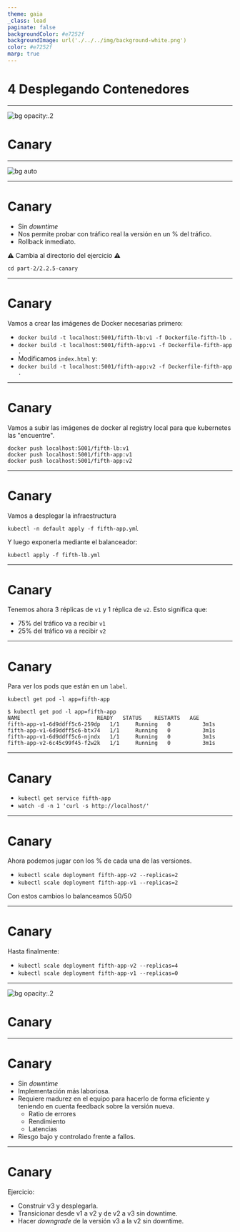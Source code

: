 ```yaml
---
theme: gaia
_class: lead
paginate: false
backgroundColor: #e7252f
backgroundImage: url('./../../img/background-white.png')
color: #e7252f
marp: true
---
```

<!-- _backgroundImage: url('./../../img/background-red.png') -->
<!-- _color: white -->

# 4 Desplegando Contenedores

---
![bg opacity:.2](https://media1.tenor.com/images/6c558a6366d2967e6de4ad294c3c4b7f/tenor.gif)
# Canary

---
![bg auto](https://www.tigera.io/wp-content/uploads/2018/12/canary-deployment-74d9ceb259a7b87beb0b5fc3af0e3788-e9535-1.png)

---
# Canary

- Sin _downtime_
- Nos permite probar con tráfico real la versión en un % del tráfico.
- Rollback inmediato.

:warning: Cambia al directorio del ejercicio :warning:
```
cd part-2/2.2.5-canary
```

---
# Canary

Vamos a crear las imágenes de Docker necesarias primero:

- `docker build -t localhost:5001/fifth-lb:v1 -f Dockerfile-fifth-lb .`
- `docker build -t localhost:5001/fifth-app:v1 -f Dockerfile-fifth-app .`
- Modificamos `index.html` y:
- `docker build -t localhost:5001/fifth-app:v2 -f Dockerfile-fifth-app .`

---
# Canary


Vamos a subir las imágenes de docker al registry local para que kubernetes las "encuentre".

```
docker push localhost:5001/fifth-lb:v1
docker push localhost:5001/fifth-app:v1
docker push localhost:5001/fifth-app:v2
```

---
# Canary

Vamos a desplegar la infraestructura

`kubectl -n default apply -f fifth-app.yml`

Y luego exponerla mediante el balanceador:

`kubectl apply -f fifth-lb.yml`

---

# Canary

Tenemos ahora 3 réplicas de `v1` y 1 réplica de `v2`. Esto significa que:
- 75% del tráfico va a recibir `v1`
- 25% del tráfico va a recibir `v2`

---
# Canary

Para ver los pods que están en un `label`.

`kubectl get pod -l app=fifth-app`

```
$ kubectl get pod -l app=fifth-app
NAME                        READY   STATUS    RESTARTS   AGE
fifth-app-v1-6d9ddff5c6-259dp   1/1     Running   0          3m1s
fifth-app-v1-6d9ddff5c6-btx74   1/1     Running   0          3m1s
fifth-app-v1-6d9ddff5c6-njndx   1/1     Running   0          3m1s
fifth-app-v2-6c45c99f45-f2w2k   1/1     Running   0          3m1s
```

---
# Canary
- `kubectl get service fifth-app`
- `watch -d -n 1 'curl -s http://localhost/'`

---
# Canary

Ahora podemos jugar con los % de cada una de las versiones.

- `kubectl scale deployment fifth-app-v2 --replicas=2`
- `kubectl scale deployment fifth-app-v1 --replicas=2`

Con estos cambios lo balanceamos 50/50

---
# Canary

Hasta finalmente:

- `kubectl scale deployment fifth-app-v2 --replicas=4`
- `kubectl scale deployment fifth-app-v1 --replicas=0`

---
![bg opacity:.2](https://imagenes.20minutos.es/files/image_656_370/uploads/imagenes/2019/05/21/957237.jpg)
# Canary

---
# Canary
- Sin _downtime_
- Implementación más laboriosa.
- Requiere madurez en el equipo para hacerlo de forma eficiente y teniendo en cuenta feedback sobre la versión nueva.
    - Ratio de errores
    - Rendimiento
    - Latencias
- Riesgo bajo y controlado frente a fallos.

---
# Canary

Ejercicio:

- Construir v3 y desplegarla.
- Transicionar desde v1 a v2 y de v2 a v3 sin downtime.
- Hacer _downgrade_ de la versión v3 a la v2 sin downtime.
